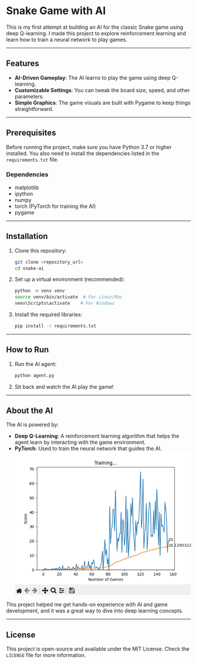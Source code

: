 # Snake Game with AI

This is my first attempt at building an AI for the classic Snake game using deep Q-learning. I made this project to explore reinforcement learning and learn how to train a neural network to play games.

---

## Features

- **AI-Driven Gameplay**: The AI learns to play the game using deep Q-learning.
- **Customizable Settings**: You can tweak the board size, speed, and other parameters.
- **Simple Graphics**: The game visuals are built with Pygame to keep things straightforward.

---

## Prerequisites

Before running the project, make sure you have Python 3.7 or higher installed. You also need to install the dependencies listed in the `requirements.txt` file.

### Dependencies
- matplotlib
- ipython
- numpy
- torch (PyTorch for training the AI)
- pygame

---

## Installation

1. Clone this repository:
   ```bash
   git clone <repository_url>
   cd snake-ai
   ```

2. Set up a virtual environment (recommended):
   ```bash
   python -m venv venv
   source venv/bin/activate  # For Linux/Mac
   venv\Scripts\activate    # For Windows
   ```

3. Install the required libraries:
   ```bash
   pip install -r requirements.txt
   ```

---

## How to Run

1. Run the AI agent:
   ```bash
   python agent.py
   ```

2. Sit back and watch the AI play the game!

---

## About the AI

The AI is powered by:
- **Deep Q-Learning**: A reinforcement learning algorithm that helps the agent learn by interacting with the game environment.
- **PyTorch**: Used to train the neural network that guides the AI.
![Snake Game AI in action (graph)](images/graph_game_ai.jpg)

This project helped me get hands-on experience with AI and game development, and it was a great way to dive into deep learning concepts.

---

## License

This project is open-source and available under the MIT License. Check the `LICENSE` file for more information.

